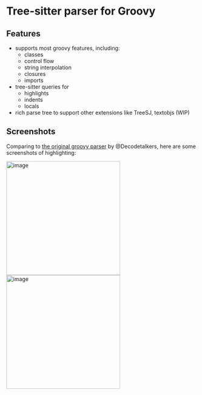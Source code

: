 # Tree-sitter parser for Groovy

## Features
- supports most groovy features, including:
   - classes
   - control flow
   - string interpolation
   - closures
   - imports
- tree-sitter queries for
  - highlights
  - indents
  - locals
- rich parse tree to support other extensions like TreeSJ, textobjs (WIP)

## Screenshots
Comparing to [the original groovy parser](https://github.com/Decodetalkers/tree-sitter-groovy) 
by @Decodetalkers, here are some screenshots of highlighting:

<img width="300" alt="image" src="https://github.com/murtaza64/tree-sitter-groovy/assets/13615693/137a74cc-2e82-4def-8fd4-67eb88f38221">
<img width="300" alt="image" src="https://github.com/murtaza64/tree-sitter-groovy/assets/13615693/64669396-4366-4bf4-9e92-682ec6cf0dfd">



